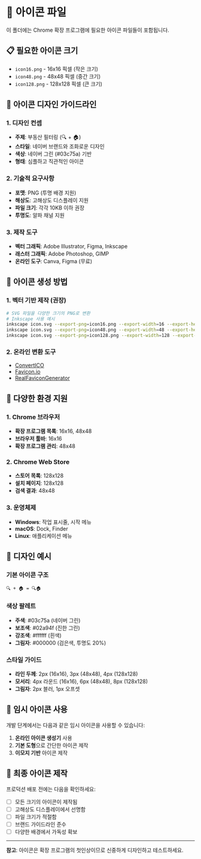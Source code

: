 # 🎨 아이콘 파일

이 폴더에는 Chrome 확장 프로그램에 필요한 아이콘 파일들이 포함됩니다.

## 📋 필요한 아이콘 크기

- `icon16.png` - 16x16 픽셀 (작은 크기)
- `icon48.png` - 48x48 픽셀 (중간 크기)  
- `icon128.png` - 128x128 픽셀 (큰 크기)

## 🎯 아이콘 디자인 가이드라인

### 1. 디자인 컨셉
- **주제**: 부동산 필터링 (🔍 + 🏠)
- **스타일**: 네이버 브랜드와 조화로운 디자인
- **색상**: 네이버 그린 (#03c75a) 기반
- **형태**: 심플하고 직관적인 아이콘

### 2. 기술적 요구사항
- **포맷**: PNG (투명 배경 지원)
- **해상도**: 고해상도 디스플레이 지원
- **파일 크기**: 각각 10KB 이하 권장
- **투명도**: 알파 채널 지원

### 3. 제작 도구
- **벡터 그래픽**: Adobe Illustrator, Figma, Inkscape
- **래스터 그래픽**: Adobe Photoshop, GIMP
- **온라인 도구**: Canva, Figma (무료)

## 🔧 아이콘 생성 방법

### 1. 벡터 기반 제작 (권장)
```bash
# SVG 파일을 다양한 크기의 PNG로 변환
# Inkscape 사용 예시
inkscape icon.svg --export-png=icon16.png --export-width=16 --export-height=16
inkscape icon.svg --export-png=icon48.png --export-width=48 --export-height=48
inkscape icon.svg --export-png=icon128.png --export-width=128 --export-height=128
```

### 2. 온라인 변환 도구
- [ConvertICO](https://convertico.com/)
- [Favicon.io](https://favicon.io/)
- [RealFaviconGenerator](https://realfavicongenerator.net/)

## 📱 다양한 환경 지원

### 1. Chrome 브라우저
- **확장 프로그램 목록**: 16x16, 48x48
- **브라우저 툴바**: 16x16
- **확장 프로그램 관리**: 48x48

### 2. Chrome Web Store
- **스토어 목록**: 128x128
- **설치 페이지**: 128x128
- **검색 결과**: 48x48

### 3. 운영체제
- **Windows**: 작업 표시줄, 시작 메뉴
- **macOS**: Dock, Finder
- **Linux**: 애플리케이션 메뉴

## 🎨 디자인 예시

### 기본 아이콘 구조
```
🔍 + 🏠 = 🔍🏠
```

### 색상 팔레트
- **주색**: #03c75a (네이버 그린)
- **보조색**: #02a94f (진한 그린)
- **강조색**: #ffffff (흰색)
- **그림자**: #000000 (검은색, 투명도 20%)

### 스타일 가이드
- **라인 두께**: 2px (16x16), 3px (48x48), 4px (128x128)
- **모서리**: 4px 라운드 (16x16), 6px (48x48), 8px (128x128)
- **그림자**: 2px 블러, 1px 오프셋

## 📝 임시 아이콘 사용

개발 단계에서는 다음과 같은 임시 아이콘을 사용할 수 있습니다:

1. **온라인 아이콘 생성기** 사용
2. **기본 도형**으로 간단한 아이콘 제작
3. **이모지 기반** 아이콘 제작

## 🚀 최종 아이콘 제작

프로덕션 배포 전에는 다음을 확인하세요:

- [ ] 모든 크기의 아이콘이 제작됨
- [ ] 고해상도 디스플레이에서 선명함
- [ ] 파일 크기가 적절함
- [ ] 브랜드 가이드라인 준수
- [ ] 다양한 배경에서 가독성 확보

---

**참고**: 아이콘은 확장 프로그램의 첫인상이므로 신중하게 디자인하고 테스트하세요.
